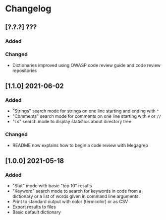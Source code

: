 # Changelog

## [?.?.?] ???
### Added
### Changed
- Dictionaries improved using OWASP code review guide and code review
  repositories

## [1.1.0] 2021-06-02
### Added
- "Strings" search mode for strings on one line starting and ending with `"`
- "Comments" search mode for comments on one line starting with `#` or `//`
- "Ls" search mode to display statistics about directory tree
### Changed
- README now explains how to begin a code review with Megagrep

## [1.0.0] 2021-05-18
### Added
- "Stat" mode with basic "top 10" results
- "Keyword" search mode to search for keywords in code from a dictionary
  or a list of words given in command line arguments.
- Print to standard output with color (termcolor) or as CSV
- Export results to files
- Basic default dictionary
